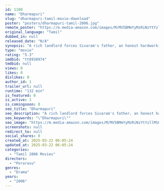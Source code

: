 ```yaml
---
id: 1108
name: "Dharmapuri"
slug: "dharmapuri-tamil-movie-download"
poster: "posters/dharmapuri-tamil-2006.jpg"
remote_poster: "https://m.media-amazon.com/images/M/MV5BMmYyMzRiNzYtYzllMS00ODkwLTk3MjktNzA3YTliYmNjMTcxXkEyXkFqcGc@._V1_SX300.jpg"
original_language: "Tamil"
dubbed_in: null
released_date: "N/A"
synopsis: "A rich landlord forces Sivaram's father, an honest hardworking man, to leave the village. However, years later, the villagers beg Sivaraman to save them from the cruel landlord and his sons."
type: "movie"
rating: "5.3"
imdbid: "tt8938974"
tmdbid: null
views: 0
likes: 0
dislikes: 0
author_id: 1
trailer_url: null
runtime: "132 min"
is_featured: 0
is_active: 1
is_comingsoon: 0
seo_title: "Dharmapuri"
seo_description: "A rich landlord forces Sivaram's father, an honest hardworking man, to leave the village. However, years later, the villagers beg Sivaraman to save them from the cruel landlord and his sons."
seo_keywords: "\"Dharmapuri\""
seo_image: "https://m.media-amazon.com/images/M/MV5BMmYyMzRiNzYtYzllMS00ODkwLTk3MjktNzA3YTliYmNjMTcxXkEyXkFqcGc@._V1_SX300.jpg"
screenshots: null
redirect_to: null
social_shares: 0
created_at: 2025-03-22 06:05:24
updated_at: 2025-03-22 06:05:24
categories:
  - "Tamil 2006 Movies"
directors:
  - "Perarasu"
genres:
  - "Drama"
years:
  - "2006"
---
```

